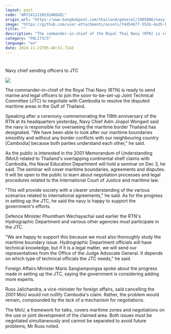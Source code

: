 ```yaml
---
layout: post
code: "ART2411210532AKDGEL"
origin_url: "https://www.bangkokpost.com/thailand/general/2905806/navy-chief-sending-officers-to-jtc"
image: "https://github.com/user-attachments/assets/f4d54677-552b-4a35-b49c-a72d898b453a"
title: ""
description: "The commander-in-chief of the Royal Thai Navy (RTN) is ready to send marine and legal officers to join the soon-to-be-set-up Joint Technical Committee (JTC) to negotiate with Cambodia to resolve the disputed maritime areas in the Gulf of Thailand."
category: "POLITICS"
language: "en"
date: 2024-11-21T05:40:51.714Z
---
```


# 

Navy chief sending officers to JTC

![](https://github.com/user-attachments/assets/1ef4824d-0c21-40be-bdc5-66dc1cdec38b)

The commander-in-chief of the Royal Thai Navy (RTN) is ready to send marine and legal officers to join the soon-to-be-set-up Joint Technical Committee (JTC) to negotiate with Cambodia to resolve the disputed maritime areas in the Gulf of Thailand.

Speaking after a ceremony commemorating the 118th anniversary of the RTN at its headquarters yesterday, Navy Chief Adm Jirapol Wongwit said the navy is responsible for overseeing the maritime border Thailand has designated. "We have been able to look after our maritime boundaries smoothly and without any border conflicts with our neighbouring country \[Cambodia\] because both parties understand each other," he said.

As the public is interested in the 2001 Memorandum of Understanding (MoU) related to Thailand's overlapping continental shelf claims with Cambodia, the Naval Education Department will hold a seminar on Dec 3, he said. The seminar will cover maritime boundaries, agreements and disputes. It will be open to the public to learn about negotiation processes and legal procedures related to the International Court of Justice and maritime law.

"This will provide society with a clearer understanding of the various scenarios related to international agreements," he said. As for the progress in setting up the JTC, he said the navy is happy to support the government's efforts.

Defence Minister Phumtham Wechayachai said earlier the RTN's Hydrographic Department and various other agencies must participate in the JTC.

"We are happy to support this because we must also thoroughly study the maritime boundary issue. Hydrographic Department officials will have technical knowledge, but if it is a legal matter, we will send our representatives from the Office of the Judge Advocate General. It depends on which type of technical officials the JTC needs," he said.

Foreign Affairs Minister Maris Sangiampongsa spoke about the progress made in setting up the JTC, saying the government is considering adding more experts.

Russ Jalichandra, a vice-minister for foreign affairs, said cancelling the 2001 MoU would not nullify Cambodia's claim. Rather, the problem would remain, compounded by the lack of a mechanism for negotiations.

The MoU, a framework for talks, covers maritime zones and negotiations on the use or joint development of the claimed area. Both issues must be negotiated simultaneously and cannot be separated to avoid future problems, Mr Russ noted.